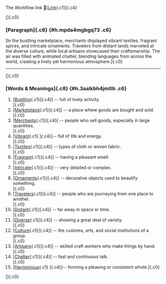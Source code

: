 The Workflow link
👏[[Link](https://www.google.com/url?q=http://www.google.com&sa=D&source=editors&ust=1759883963095705&usg=AOvVaw1M-QfdECumNbroo4hbeA80){.c1}]{.c4}

[]{.c0}

### [Paragraph]{.c8} {#h.mpda4mgbgq73 .c6}

[In the bustling marketplace, merchants displayed vibrant textiles,
fragrant spices, and intricate ornaments. Travelers from distant lands
marveled at the diverse culture, while local artisans showcased their
craftsmanship. The air was filled with animated chatter, blending
languages from across the world, creating a lively yet harmonious
atmosphere.]{.c0}

------------------------------------------------------------------------

[]{.c0}

### [Words & Meanings]{.c8} {#h.3aalkbh4jm0b .c6}

1.  [[Bustling](https://www.google.com/url?q=http://www.google.com&sa=D&source=editors&ust=1759883963096938&usg=AOvVaw0M3zhB1KchF-OKBZBfpOUw){.c1}]{.c4}[ --
    full of lively activity.\
    ]{.c0}
2.  [[Marketplace](https://www.google.com/url?q=http://www.google.com&sa=D&source=editors&ust=1759883963097218&usg=AOvVaw3aNQXv0qS7HlDk84kYyqjh){.c1}]{.c4}[ --
    a place where goods are bought and sold.\
    ]{.c0}
3.  [[Merchants](https://www.google.com/url?q=http://www.google.com&sa=D&source=editors&ust=1759883963097438&usg=AOvVaw0TkJl_1F8nnmGm9pv6Ck_G){.c1}]{.c4}[ --
    people who sell goods, especially in large quantities.\
    ]{.c0}
4.  [[Vibrant](https://www.google.com/url?q=http://www.google.com&sa=D&source=editors&ust=1759883963097679&usg=AOvVaw3xgif22kyhwW1dfouvHc71){.c1}
    ]{.c4}[-- full of life and energy.\
    ]{.c0}
5.  [[Textiles](https://www.google.com/url?q=http://www.google.com&sa=D&source=editors&ust=1759883963097847&usg=AOvVaw3tqLTMp7IPjb7I6_u-MAI1){.c1}]{.c4}[ --
    types of cloth or woven fabric.\
    ]{.c0}
6.  [[Fragrant](https://www.google.com/url?q=http://www.google.com&sa=D&source=editors&ust=1759883963098049&usg=AOvVaw0S3hcoJtXoLERVVMqGcsdH){.c1}]{.c4}[ --
    having a pleasant smell.\
    ]{.c0}
7.  [[Intricate](https://www.google.com/url?q=http://www.google.com&sa=D&source=editors&ust=1759883963098238&usg=AOvVaw1jX3LGispZryFD-42GvXDq){.c1}]{.c4}[ --
    very detailed or complex.\
    ]{.c0}
8.  [[Ornaments](https://www.google.com/url?q=http://www.google.com&sa=D&source=editors&ust=1759883963098434&usg=AOvVaw1BGwdqOcfKC0mqMM-83I3m){.c1}]{.c4}[ --
    decorative objects used to beautify something.\
    ]{.c0}
9.  [[Travelers](https://www.google.com/url?q=http://www.google.com&sa=D&source=editors&ust=1759883963098694&usg=AOvVaw32vAAihDniyGeGjTlQ2qzd){.c1}]{.c4}[ --
    people who are journeying from one place to another.\
    ]{.c0}
10. [[Distant](https://www.google.com/url?q=http://www.google.com&sa=D&source=editors&ust=1759883963098986&usg=AOvVaw3SBkQhMhX2y1t4Fho5PydA){.c1}]{.c4}[ --
    far away in space or time.\
    ]{.c0}
11. [[Diverse](https://www.google.com/url?q=http://www.google.com&sa=D&source=editors&ust=1759883963099163&usg=AOvVaw2KaVOZMDX6iGzSvXZMdKII){.c1}]{.c4}[ --
    showing a great deal of variety.\
    ]{.c0}
12. [[Culture](https://www.google.com/url?q=http://www.google.com&sa=D&source=editors&ust=1759883963099337&usg=AOvVaw0ZXJkdnHZFQkqfWoqDu6gN){.c1}]{.c4}[ --
    the customs, arts, and social institutions of a group.\
    ]{.c0}
13. [[Artisans](https://www.google.com/url?q=http://www.google.com&sa=D&source=editors&ust=1759883963099567&usg=AOvVaw3nAQsJvOYJ3bHX2DxzNDPh){.c1}]{.c4}[ --
    skilled craft workers who make things by hand.\
    ]{.c0}
14. [[Chatter](https://www.google.com/url?q=http://www.google.com&sa=D&source=editors&ust=1759883963099774&usg=AOvVaw1Hw7kDjNAObEvhTF3UgS5y){.c1}]{.c4}[ --
    fast and continuous talk.\
    ]{.c0}
15. [[Harmonious](https://www.google.com/url?q=http://www.google.com&sa=D&source=editors&ust=1759883963099986&usg=AOvVaw3EIVAGhIfsaHiqitVAZPZp){.c1}
    ]{.c4}[-- forming a pleasing or consistent whole.]{.c0}

[]{.c0}
